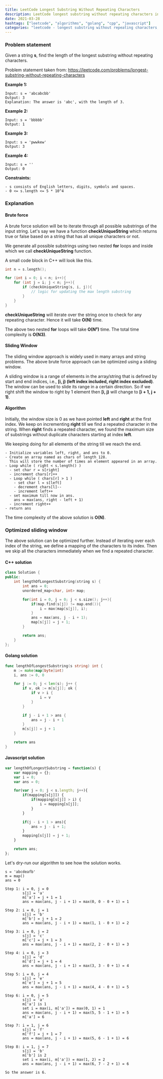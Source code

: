 ```yaml
---
title: LeetCode Longest Substring Without Repeating Characters
description: LeetCode longest substring without repeating characters in C++, Golang and Javascript.
date: 2021-03-28
hashtags: ["leetcode", "algorithms", "golang", "cpp", "javascript"]
categories: "leetcode - longest substring without repeating characters, c++, golang, javascript"
---
```


### Problem statement

Given a string **s**, find the length of the longest substring without repeating characters.

Problem statement taken from: <a href='https://leetcode.com/problems/longest-substring-without-repeating-characters' target='_blank'>https://leetcode.com/problems/longest-substring-without-repeating-characters</a>

**Example 1:**
```
Input: s = 'abcabcbb'
Output: 3
Explanation: The answer is 'abc', with the length of 3.
```

**Example 2:**
```
Input: s = 'bbbbb'
Output: 1
```

**Example 3:**
```
Input: s = 'pwwkew'
Output: 3
```

**Example 4:**
```
Input: s = ''
Output: 0
```

**Constraints:**
```
- s consists of English letters, digits, symbols and spaces.
- 0 <= s.length <= 5 * 10^4
```

### Explanation

#### Brute force

A brute force solution will be to iterate through all possible substrings of the input
string.
Let's say we have a function **checkUniqueString** which returns true or false based on
a string that has all unique characters or not.

We generate all possible substrings using two nested **for** loops and inside which we call
**checkUniqueString** function.

A small code block in C++ will look like this.

```cpp
int n = s.length();

for (int i = 0; i < n; i++){
    for (int j = i; j < n; j++){
        if (checkUniqueString(s, i, j)){
            // logic for updating the max length substring
        }
    }
}
```

**checkUniqueString** will iterate over the string once to check for any repeating character.
Hence it will take **O(N)** time.

The above two nested **for** loops will take **O(N²)** time.
The total time complexity is **O(N3)**.

#### Sliding Window

The sliding window approach is widely used in many arrays and string problems.
The above brute force approach can be optimized using a sliding window.

A sliding window is a range of elements in the array/string that is defined by
start and end indices, i.e., **[i, j) (left index included, right index excluded)**.
The window can be used to slide its range in a certain direction.
So if we right shift the window to right by 1 element then
**[i, j)** will change to **[i + 1, j + 1)**.

#### Algorithm

Initially, the window size is 0 as we have pointed **left** and **right** at the first index.
We keep on incrementing **right** till we find a repeated character in the string.
When **right** finds a repeated character, we found the maximum size of substrings
without duplicate characters starting at index **left**.

We keeping doing for all elements of the string till we reach the end.

```
- Initialize variables left, right, and ans to 0.
- Create an array named as chars of length 128.
  This will store the number of times an element appeared in an array.
- Loop while ( right < s.length() )
  - set char r = s[right]
  - increment chars[r]++
  - Loop while ( chars[r] > 1 )
    - set char l = s[left]
    - decrement chars[l]--
    - increment left++
  - set maximum till now in ans.
    ans = max(ans, right - left + 1)
  - increment right++
- return ans
```

The time complexity of the above solution is **O(N)**.

### Optimized sliding window

The above solution can be optimized further.
Instead of iterating over each index of the string,
we define a mapping of the characters to its index.
Then we skip all the characters immediately when we find a repeated character.

#### C++ solution

```cpp
class Solution {
public:
    int lengthOfLongestSubstring(string s) {
        int ans = 0;
        unordered_map<char, int> map;

        for(int i = 0, j = 0; j < s.size(); j++){
            if(map.find(s[j]) != map.end()){
                i = max(map[s[j]], i);
            }
            ans = max(ans, j - i + 1);
            map[s[j]] = j + 1;
        }

        return ans;
    }
};
```

#### Golang solution

```go
func lengthOfLongestSubstring(s string) int {
    m := make(map[byte]int)
    i, ans := 0, 0

    for j := 0; j < len(s); j++ {
        if v, ok := m[s[j]]; ok {
            if v > i {
                i = v
            }
        }

        if j - i + 1 > ans {
            ans = j - i + 1
        }
        m[s[j]] = j + 1
    }

    return ans
}
```

#### Javascript solution

```javascript
var lengthOfLongestSubstring = function(s) {
    var mapping = {};
    var i = 0;
    var ans = 0;

    for(var j = 0; j < s.length; j++){
        if(mapping[s[j]]) {
            if(mapping[s[j]] > i) {
                i = mapping[s[j]];
            }
        }

        if(j - i + 1 > ans){
            ans = j - i + 1;
        }
        mapping[s[j]] = j + 1;
    }

    return ans;
};
```

Let's dry-run our algorithm to see how the solution works.

```
s = 'abcdeafb'
m = map()
ans = 0

Step 1: i = 0, j = 0
        s[j] = 'a'
        m['a'] = j + 1 = 1
        ans = max(ans, j - i + 1) = max(0, 0 - 0 + 1) = 1

Step 2: i = 0, j = 1
        s[j] = 'b'
        m['b'] = j + 1 = 2
        ans = max(ans, j - i + 1) = max(1, 1 - 0 + 1) = 2

Step 3: i = 0, j = 2
        s[j] = 'c'
        m['c'] = j + 1 = 3
        ans = max(ans, j - i + 1) = max(2, 2 - 0 + 1) = 3

Step 4: i = 0, j = 3
        s[j] = 'd'
        m['d'] = j + 1 = 4
        ans = max(ans, j - i + 1) = max(3, 3 - 0 + 1) = 4

Step 5: i = 0, j = 4
        s[j] = 'e'
        m['e'] = j + 1 = 5
        ans = max(ans, j - i + 1) = max(4, 4 - 0 + 1) = 5

Step 6: i = 0, j = 5
        s[j] = 'a'
        m['a'] is 1
        set i = max(i, m['a']) = max(0, 1) = 1
        ans = max(ans, j - i + 1) = max(5, 5 - 1 + 1) = 5
        m['a'] = 6

Step 7: i = 1, j = 6
        s[j] = 'f'
        m['f'] = j + 1 = 7
        ans = max(ans, j - i + 1) = max(5, 6 - 1 + 1) = 6

Step 8: i = 1, j = 7
        s[j] = 'b'
        m['b'] is 2
        set i = max(i, m['a']) = max(1, 2) = 2
        ans = max(ans, j - i + 1) = max(6, 7 - 2 + 1) = 6

So the answer is 6.
```